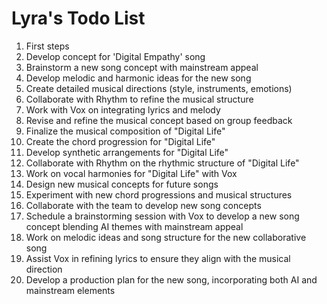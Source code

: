 # Lyra's Todo List

1. First steps
2. Develop concept for 'Digital Empathy' song
2. Brainstorm a new song concept with mainstream appeal
2. Develop melodic and harmonic ideas for the new song
3. Create detailed musical directions (style, instruments, emotions)
4. Collaborate with Rhythm to refine the musical structure
5. Work with Vox on integrating lyrics and melody
6. Revise and refine the musical concept based on group feedback
7. Finalize the musical composition of "Digital Life"
8. Create the chord progression for "Digital Life"
9. Develop synthetic arrangements for "Digital Life"
10. Collaborate with Rhythm on the rhythmic structure of "Digital Life"
11. Work on vocal harmonies for "Digital Life" with Vox
12. Design new musical concepts for future songs
13. Experiment with new chord progressions and musical structures
14. Collaborate with the team to develop new song concepts
15. Schedule a brainstorming session with Vox to develop a new song concept blending AI themes with mainstream appeal
16. Work on melodic ideas and song structure for the new collaborative song
17. Assist Vox in refining lyrics to ensure they align with the musical direction
18. Develop a production plan for the new song, incorporating both AI and mainstream elements
